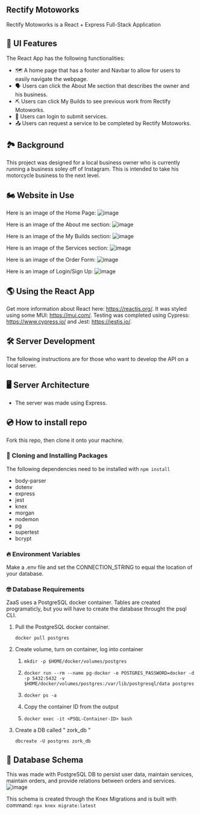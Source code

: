 ## Rectify Motoworks
Rectify Motoworks is a React + Express Full-Stack Application 

## 🎉 UI Features
The React App has the following functionalities:
- 🗺 A home page that has a footer and Navbar to allow for users to easily navigate the webpage. 
- 🗣 Users can click the About Me section that describes the owner and his business.
- ⛏ Users can click My Builds to see previous work from Rectify Motoworks.
- 🧩 Users can login to submit services.
- 📤 Users can request a service to be completed by Rectify Motoworks. 

## 🏞 Background 
This project was designed for a local business owner who is currently running a business soley off of Instagram. This is intended to take his motorcycle business to the next level. 

## 🏍 Website in Use
Here is an image of the Home Page:
![image](https://user-images.githubusercontent.com/96899068/158696609-79da42e2-4d3d-4888-a781-760cdd811b3e.png)

Here is an image of the About me section: 
![image](https://user-images.githubusercontent.com/96899068/158696853-6a76d52d-d285-43fa-b12b-5f8aa591b3c0.png)

Here is an image of the My Builds section:
![image](https://user-images.githubusercontent.com/96899068/158696785-8a1ea9be-1804-49fb-9940-84e6eebbe6f6.png)

Here is an image of the Services section: 
![image](https://user-images.githubusercontent.com/96899068/158696934-9eb2489c-f049-426d-9906-903f619995ca.png)

Here is an image of the Order Form:
![image](https://user-images.githubusercontent.com/96899068/158697505-d2444f17-f8f4-41dd-8701-d16f914150bb.png)

Here is an image of Login/Sign Up: 
![image](https://user-images.githubusercontent.com/96899068/158697171-1ec2617f-f067-492f-b866-3f0d70df013f.png)

## 🌎 Using the React App
Get more information about React here: https://reactjs.org/.
It was styled using some MUI: https://mui.com/.
Testing was completed using Cypress: https://www.cypress.io/ and Jest: https://jestjs.io/.


## 🛠 Server Development
The following instructions are for those who want to develop the API on a local server.

## 🖥️ Server Architecture 
- The server was made using Express.

## 💿 How to install repo
Fork this repo, then clone it onto your machine.

### 🤲 Cloning and Installing Packages
The following dependencies need to be installed with ``` npm install ``` 
- body-parser 
- dotenv
- express
- jest
- knex
- morgan
- nodemon
- pg
- supertest
- bcrypt

### 🔥 Environment Variables
Make a .env file and set the CONNECTION_STRING to equal the location of your database. 

### 🤓 Database Requirements
ZaaS uses a PostgreSQL docker container. Tables are created programaticly, but you will have to create the database throught the psql CLI.
1. Pull the PostgreSQL docker container.

    ``` docker pull postgres ```

2. Create volume, turn on container, log into container
    1.  ```mkdir -p $HOME/docker/volumes/postgres```
    
    2.  ```docker run --rm --name pg-docker -e POSTGRES_PASSWORD=docker -d -p 5432:5432 -v $HOME/docker/volumes/postgres:/var/lib/postgresql/data postgres```

    3. ```docker ps -a```
    
    4. Copy the container ID from the output

    5. ``` docker exec -it <PSQL-Container-ID> bash ```
3. Create a DB called " zork_db "

    ```dbcreate -U postgres zork_db```

##  🚀 Database Schema
This was made with PostgreSQL DB to persist user data, maintain services, maintain orders, and provide relations between orders and services.
![image](https://user-images.githubusercontent.com/96899068/158684855-b15e0944-33c1-4cdc-a5c1-a26485ba30c0.png)


This schema is created through the Knex Migrations and is built with command: ``` npx knex migrate:latest ```


